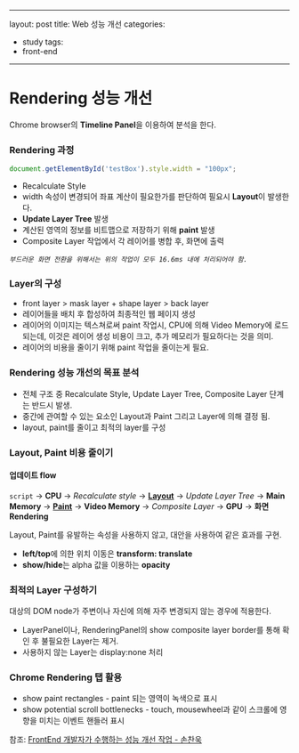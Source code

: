 
---
layout: post
title: Web 성능 개선
categories:
  - study
tags:
  - front-end
---
# Rendering  성능 개선

Chrome browser의 **Timeline Panel**을 이용하여 분석을 한다.



### Rendering 과정

```javascript
document.getElementById('testBox').style.width = "100px";
```

- Recalculate Style
- width 속성이 변경되어 좌표 계산이 필요한가를 판단하여 필요시 **Layout**이 발생한다.
- **Update Layer Tree** 발생
- 계산된 영역의 정보를 비트맵으로 저장하기 위해 **paint** 발생
- Composite Layer 작업에서 각 레이어를 병합 후, 화면에 출력

*`부드러운 화면 전환을 위해서는 위의 작업이 모두 16.6ms 내에 처리되어야 함.`*

### Layer의 구성

- front layer > mask layer + shape layer > back layer
- 레이어들을 배치 후 합성하여 최종적인 웹 페이지 생성
- 레이어의 이미지는 텍스쳐로써 paint 작업시, CPU에 의해 Video Memory에 로드 되는데, 이것은 레이어 생성 비용이 크고, 추가 메모리가 필요하다는 것을 의미.
- 레이어의 비용을 줄이기 위해 paint 작업을 줄이는게 필요.

### Rendering 성능 개선의 목표 분석

- 전체 구조 중 Recalculate Style, Update Layer Tree, Composite Layer 단계는 반드시 발생.
- 중간에 관여할 수 있는 요소인 Layout과 Paint 그리고 Layer에 의해 결정 됨.
- layout, paint를 줄이고 최적의 layer를 구성

### Layout, Paint 비용 줄이기

#### 업데이트 flow

`script` -> **CPU** -> *Recalculate style* -> **<u>Layout</u>** -> *Update Layer Tree* -> **Main Memory** -> **<u>Paint</u>** -> **Video Memory** -> *Composite Layer* -> **GPU** -> **화면 Rendering**

Layout, Paint를 유발하는 속성을 사용하지 않고, 대안을 사용하여 같은 효과를 구현.

- **left/top**에 의한 위치 이동은 **transform: translate**
- **show/hide**는 alpha 값을 이용하는 **opacity**

### 최적의 Layer 구성하기

대상의 DOM node가 주변이나 자신에 의해 자주 변경되지 않는 경우에 적용한다.

- LayerPanel이나, RenderingPanel의 show composite layer border를 통해 확인 후 불필요한 Layer는 제거.
- 사용하지 않는 Layer는 display:none 처리



### Chrome Rendering 탭 활용

- show paint rectangles - paint 되는 영역이 녹색으로 표시
- show potential scroll bottlenecks - touch, mousewheel과 같이 스크롤에 영향을 미치는 이벤트 핸들러 표시



참조: [FrontEnd 개발자가 수행하는 성능 개선 작업 - 손찬욱](https://sculove.github.io/slides/improveBrowserRendering/#/)



